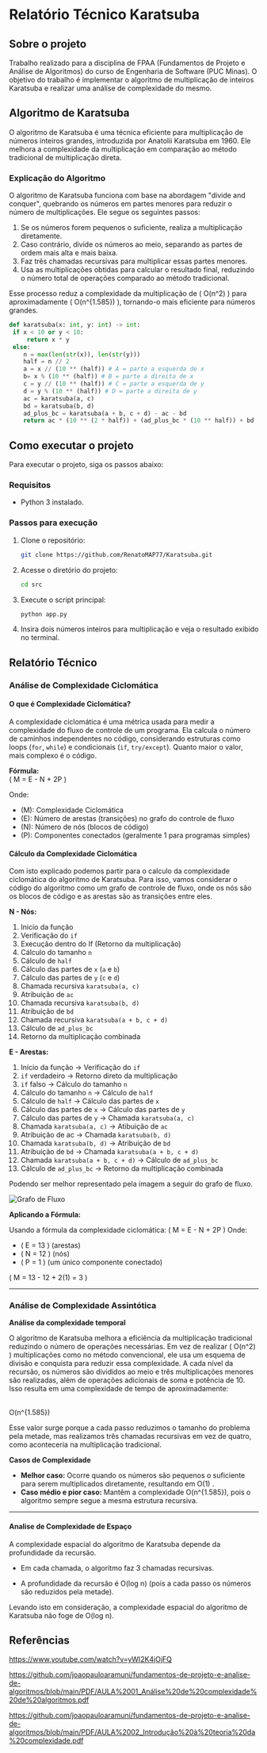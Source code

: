 # Relatório Técnico Karatsuba
## Sobre o projeto
Trabalho realizado para a disciplina de FPAA (Fundamentos de Projeto e Análise de Algoritmos) do curso de Engenharia de Software (PUC Minas). O objetivo do trabalho é implementar o algoritmo de multiplicação de inteiros Karatsuba e realizar uma análise de complexidade do mesmo.

## Algoritmo de Karatsuba

O algoritmo de Karatsuba é uma técnica eficiente para multiplicação de números
inteiros grandes, introduzida por Anatolii Karatsuba em 1960. Ele melhora a
complexidade da multiplicação em comparação ao método tradicional de
multiplicação direta.

### Explicação do Algoritmo
O algoritmo de Karatsuba funciona com base na abordagem "divide and conquer", quebrando os números em partes menores para reduzir o número de multiplicações. Ele segue os seguintes passos:
1. Se os números forem pequenos o suficiente, realiza a multiplicação diretamente.
2. Caso contrário, divide os números ao meio, separando as partes de ordem mais alta e mais baixa.
3. Faz três chamadas recursivas para multiplicar essas partes menores.
4. Usa as multiplicações obtidas para calcular o resultado final, reduzindo o número total de operações comparado ao método tradicional.

Esse processo reduz a complexidade da multiplicação de \( O(n^2) \) para aproximadamente \( O(n^{1.585}) \), tornando-o mais eficiente para números grandes.


```python
def karatsuba(x: int, y: int) -> int:
 if x < 10 or y < 10:
     return x * y
 else:
    n = max(len(str(x)), len(str(y)))
    half = n // 2
    a = x // (10 ** (half)) # A = parte a esquerda de x
    b= x % (10 ** (half)) # B = parte a direita de x
    c = y // (10 ** (half)) # C = parte a esquerda de y
    d = y % (10 ** (half)) # D = parte a direita de y
    ac = karatsuba(a, c)
    bd = karatsuba(b, d)
    ad_plus_bc = karatsuba(a + b, c + d) - ac - bd
    return ac * (10 ** (2 * half)) + (ad_plus_bc * (10 ** half)) + bd   
```


## Como executar o projeto
Para executar o projeto, siga os passos abaixo:

### **Requisitos**
- Python 3 instalado.

### **Passos para execução**
1. Clone o repositório:
   ```bash
   git clone https://github.com/RenatoMAP77/Karatsuba.git
   ```
2. Acesse o diretório do projeto:
   ```bash
   cd src
   ```
3. Execute o script principal:
   ```bash
   python app.py
   ```
4. Insira dois números inteiros para multiplicação e veja o resultado exibido no terminal.


## Relatório Técnico

### Análise de Complexidade Ciclomática

#### O que é Complexidade Ciclomática?

A complexidade ciclomática é uma métrica usada para medir a complexidade do fluxo de controle de um programa. Ela calcula o número de caminhos independentes no código, considerando estruturas como loops (`for`, `while`) e condicionais (`if`, `try/except`). Quanto maior o valor, mais complexo é o código.

**Fórmula:**  
\(
M = E - N + 2P
\)  

Onde:  
- \(M\): Complexidade Ciclomática  
- \(E\): Número de arestas (transições) no grafo do controle de fluxo  
- \(N\): Número de nós (blocos de código)  
- \(P\): Componentes conectados (geralmente 1 para programas simples)  

#### Cálculo da Complexidade Ciclomática

Com isto explicado podemos partir para o calculo da complexidade ciclomática do algoritmo de Karatsuba. Para isso, vamos considerar o código do algoritmo como um grafo de controle de fluxo, onde os nós são os blocos de código e as arestas são as transições entre eles.

**N - Nós:**
1. Inicio da função
2. Verificação do `if`
3. Execução dentro do If (Retorno da multiplicação)
4. Cálculo do tamanho `n`
5. Cálculo de `half`
6. Cálculo das partes de `x` (`a` e `b`)
7. Cálculo das partes de `y` (`c` e `d`)
8. Chamada recursiva `karatsuba(a, c)`
9. Atribuição de `ac`
10. Chamada recursiva `karatsuba(b, d)`
11. Atribuição de `bd`
10. Chamada recursiva `karatsuba(a + b, c + d)`
11. Cálculo de `ad_plus_bc`
12. Retorno da multiplicação combinada

**E - Arestas:**
1. Início da função → Verificação do `if`
2. `if` verdadeiro → Retorno direto da multiplicação
3. `if` falso → Cálculo do tamanho `n`
4. Cálculo do tamanho `n` → Cálculo de `half`
5. Cálculo de `half` → Cálculo das partes de `x`
6. Cálculo das partes de `x` → Cálculo das partes de `y`
7. Cálculo das partes de `y` → Chamada `karatsuba(a, c)`
8. Chamada `karatsuba(a, c)` → Atibuição de `ac`
9. Atribuição de ac → Chamada `karatsuba(b, d)`
10. Chamada `karatsuba(b, d)` → Atribuição de `bd`
11. Atribuição de `bd` → Chamada `karatsuba(a + b, c + d)`
12. Chamada `karatsuba(a + b, c + d)` → Cálculo de `ad_plus_bc`
13. Cálculo de `ad_plus_bc` → Retorno da multiplicação combinada


Podendo ser melhor representado pela imagem a seguir do grafo de fluxo.

![Grafo de Fluxo](Diagrama_karatsuba.jpg)

**Aplicando a Fórmula:**

Usando a fórmula da complexidade ciclomática:
\(
M = E - N + 2P
\)
Onde:
- \( E = 13 \) (arestas)
- \( N = 12 \) (nós)
- \( P = 1 \) (um único componente conectado)

\(
M = 13 - 12 + 2(1) = 3
\)

---
### Análise de Complexidade Assintótica

 **Análise da complexidade temporal**

O algoritmo de Karatsuba melhora a eficiência da multiplicação tradicional reduzindo o número de operações necessárias. Em vez de realizar \( O(n^2) \) multiplicações como no método convencional, ele usa um esquema de divisão e conquista para reduzir essa complexidade. A cada nível da recursão, os números são divididos ao meio e três multiplicações menores são realizadas, além de operações adicionais de soma e potência de 10. Isso resulta em uma complexidade de tempo de aproximadamente:

\
O(n^{1.585})


Esse valor surge porque a cada passo reduzimos o tamanho do problema pela metade, mas realizamos três chamadas recursivas em vez de quatro, como aconteceria na multiplicação tradicional.

**Casos de Complexidade**
- **Melhor caso:** Ocorre quando os números são pequenos o suficiente para serem multiplicados diretamente, resultando em  O(1) .
- **Caso médio e pior caso:** Mantêm a complexidade  O(n^{1.585}), pois o algoritmo sempre segue a mesma estrutura recursiva.

---


#### Analise de Complexidade de Espaço



A complexidade espacial do algoritmo de Karatsuba depende da profundidade da recursão.

- Em cada chamada, o algoritmo faz 3 chamadas recursivas.

- A profundidade da recursão é O(log n) (pois a cada passo os números são reduzidos pela metade).

 Levando isto em consideração, a complexidade espacial do algoritmo de Karatsuba não foge de O(log n).

## Referências
https://www.youtube.com/watch?v=yWI2K4jOjFQ

https://github.com/joaopauloaramuni/fundamentos-de-projeto-e-analise-de-algoritmos/blob/main/PDF/AULA%2001_Análise%20de%20complexidade%20de%20algoritmos.pdf

https://github.com/joaopauloaramuni/fundamentos-de-projeto-e-analise-de-algoritmos/blob/main/PDF/AULA%2002_Introdução%20à%20teoria%20da%20complexidade.pdf